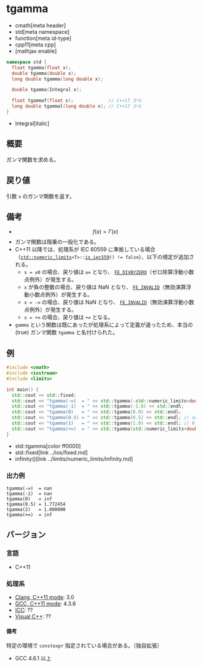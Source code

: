 # tgamma
* cmath[meta header]
* std[meta namespace]
* function[meta id-type]
* cpp11[meta cpp]
* [mathjax enable]

```cpp
namespace std {
  float tgamma(float x);
  double tgamma(double x);
  long double tgamma(long double x);

  double tgamma(Integral x);

  float tgammaf(float x);             // C++17 から
  long double tgammal(long double x); // C++17 から
}
```
* Integral[italic]

## 概要
ガンマ関数を求める。


## 戻り値
引数 `x` のガンマ関数を返す。


## 備考
- $$ f(x) = \Gamma (x) $$
- ガンマ関数は階乗の一般化である。
- C++11 以降では、処理系が IEC 60559 に準拠している場合（[`std::numeric_limits`](../limits/numeric_limits.md)`<T>::`[`is_iec559`](../limits/numeric_limits/is_iec559.md)`() != false`）、以下の規定が追加される。
    - `x = ±0` の場合、戻り値は `±∞` となり、
    [`FE_DIVBYZERO`](../cfenv/fe_divbyzero.md)（ゼロ除算浮動小数点例外）が発生する。
    - `x` が負の整数の場合、戻り値は NaN となり、
    [`FE_INVALID`](../cfenv/fe_invalid.md)（無効演算浮動小数点例外）が発生する。
    - `x = -∞` の場合、戻り値は NaN となり、
    [`FE_INVALID`](../cfenv/fe_invalid.md)（無効演算浮動小数点例外）が発生する。
    - `x = +∞` の場合、戻り値は `+∞` となる。
- `gamma` という関数は既にあったが処理系によって定義が違ったため、本当の (true) ガンマ関数 `tgamma` と名付けられた。


## 例
```cpp example
#include <cmath>
#include <iostream>
#include <limits>

int main() {
  std::cout << std::fixed;
  std::cout << "tgamma(-∞)  = " << std::tgamma(-std::numeric_limits<double>::infinity()) << std::endl;
  std::cout << "tgamma(-1)  = " << std::tgamma(-1.0) << std::endl;
  std::cout << "tgamma(0)   = " << std::tgamma(0.0) << std::endl;
  std::cout << "tgamma(0.5) = " << std::tgamma(0.5) << std::endl; // sqrt(pi)
  std::cout << "tgamma(1)   = " << std::tgamma(1.0) << std::endl; // 0!
  std::cout << "tgamma(+∞)  = " << std::tgamma(std::numeric_limits<double>::infinity()) << std::endl;
}
```
* std::tgamma[color ff0000]
* std::fixed[link ../ios/fixed.md]
* infinity()[link ../limits/numeric_limits/infinity.md]

### 出力例
```
tgamma(-∞)  = nan
tgamma(-1)  = nan
tgamma(0)   = inf
tgamma(0.5) = 1.772454
tgamma(2)   = 1.000000
tgamma(+∞)  = inf
```

## バージョン
### 言語
- C++11

### 処理系
- [Clang, C++11 mode](/implementation.md#clang): 3.0
- [GCC, C++11 mode](/implementation.md#gcc): 4.3.6
- [ICC](/implementation.md#icc): ??
- [Visual C++](/implementation.md#visual_cpp): ??

#### 備考
特定の環境で `constexpr` 指定されている場合がある。（独自拡張）

- GCC 4.6.1 以上
